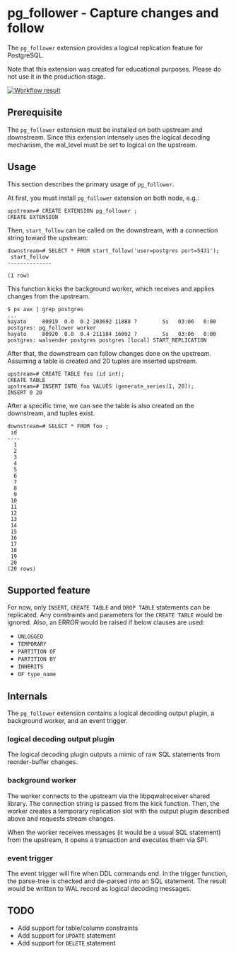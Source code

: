 # pg_follower - Capture changes and follow

The `pg_follower` extension provides a logical replication feature for PostgreSQL.

Note that this extension was created for educational purposes. Please do not use it in the production stage.

[![Workflow result](https://github.com/HUUTFJ/pg_follower/actions/workflows/test.yml/badge.svg)](https://github.com/HUUTFJ/pg_follower/actions/workflows/test.yml)

## Prerequisite

The `pg_follower` extension must be installed on both upstream and downstream.
Since this extension intensely uses the logical decoding mechanism, the wal_level must be set to logical on the upstream.

## Usage

This section describes the primary usage of `pg_follower`.

At first, you must install `pg_follower` extension on both node, e.g.:

```
upstream=# CREATE EXTENSION pg_follower ;
CREATE EXTENSION
```

Then, `start_follow` can be called on the downstream, with a connection string toward the upstream:

```
downstream=# SELECT * FROM start_follow('user=postgres port=5431');
 start_follow
--------------

(1 row)
```

This function kicks the background worker, which receives and applies changes from the upstream.

```
$ ps aux | grep postgres
...
hayato     80919  0.0  0.2 203692 11888 ?        Ss   03:06   0:00 postgres: pg_follower worker
hayato     80920  0.0  0.4 211184 16092 ?        Ss   03:06   0:00 postgres: walsender postgres postgres [local] START_REPLICATION
```

After that, the downstream can follow changes done on the upstream.
Assuming a table is created and 20 tuples are inserted upstream.

```
upstream=# CREATE TABLE foo (id int);
CREATE TABLE
upstream=# INSERT INTO foo VALUES (generate_series(1, 20));
INSERT 0 20
```

After a specific time, we can see the table is also created on the downstream, and tuples exist.

```
downstream=# SELECT * FROM foo ;
 id
----
  1
  2
  3
  4
  5
  6
  7
  8
  9
 10
 11
 12
 13
 14
 15
 16
 17
 18
 19
 20
(20 rows)
```


## Supported feature

For now, only `INSERT`, `CREATE TABLE` and `DROP TABLE` statements can be replicated.
Any constraints and parameters for the `CREATE TABLE` would be ignored.
Also, an ERROR would be raised if below clauses are used:

* `UNLOGGED`
* `TEMPORARY`
* `PARTITION OF`
* `PARTITION BY`
* `INHERITS`
* `OF type_name`

## Internals

The `pg_follower` extension contains a logical decoding output plugin, a background worker, and an event trigger.

### logical decoding output plugin

The logical decoding plugin outputs a mimic of raw SQL statements from reorder-buffer changes.

### background worker

The worker connects to the upstream via the libpqwalreceiver shared library.
The connection string is passed from the kick function.
Then, the worker creates a temporary replication slot with the output plugin described above and requests stream changes.

When the worker receives messages (it would be a usual SQL statement) from the upstream, it opens a transaction and executes them via SPI.

### event trigger

The event trigger will fire when DDL commands end.
In the trigger function, the parse-tree is checked and de-parsed into an SQL statement.
The result would be written to WAL record as logical decoding messages.

## TODO

* Add support for table/column constraints
* Add support for `UPDATE` statement
* Add support for `DELETE` statement
